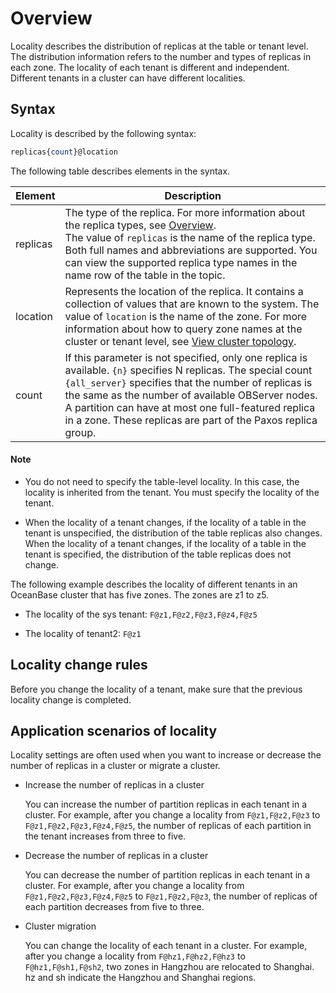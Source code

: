 # Overview

Locality describes the distribution of replicas at the table or tenant level. The distribution information refers to the number and types of replicas in each zone. The locality of each tenant is different and independent. Different tenants in a cluster can have different localities.

## Syntax

Locality is described by the following syntax:

```sql
replicas{count}@location
```

The following table describes elements in the syntax.

| **Element** | **Description** |
|----------|--------------------------------------------|
| replicas | The type of the replica. For more information about the replica types, see [Overview](../4.manage-replicas/1.replica-overview.md).   </br>The value of `replicas` is the name of the replica type. Both full names and abbreviations are supported. You can view the supported replica type names in the name row of the table in the topic.  |
| location | Represents the location of the replica. It contains a collection of values that are known to the system.   The value of `location` is the name of the zone. For more information about how to query zone names at the cluster or tenant level, see [View cluster topology](../../2.basic-database-management/1.manage-clusters/6.view-the-cluster-topology.md).  |
| count | If this parameter is not specified, only one replica is available. `{n}` specifies N replicas.  The special count `{all_server}` specifies that the number of replicas is the same as the number of available OBServer nodes. A partition can have at most one full-featured replica in a zone. These replicas are part of the Paxos replica group.  |

<main id="notice" type='explain'>
    <h4>Note</h4>
    <ul>
    <li>
    <p>You do not need to specify the table-level locality. In this case, the locality is inherited from the tenant. You must specify the locality of the tenant. </p>
    </li>
    <li>
    <p>When the locality of a tenant changes, if the locality of a table in the tenant is unspecified, the distribution of the table replicas also changes. When the locality of a tenant changes, if the locality of a table in the tenant is specified, the distribution of the table replicas does not change. </p>
    </li>
    </ul>
</main>

The following example describes the locality of different tenants in an OceanBase cluster that has five zones. The zones are z1 to z5.

* The locality of the sys tenant: `F@z1,F@z2,F@z3,F@z4,F@z5`

* The locality of tenant2: `F@z1`

## Locality change rules

Before you change the locality of a tenant, make sure that the previous locality change is completed.

## Application scenarios of locality

Locality settings are often used when you want to increase or decrease the number of replicas in a cluster or migrate a cluster.

* Increase the number of replicas in a cluster

   You can increase the number of partition replicas in each tenant in a cluster. For example, after you change a locality from `F@z1,F@z2,F@z3` to `F@z1,F@z2,F@z3,F@z4,F@z5`, the number of replicas of each partition in the tenant increases from three to five.

* Decrease the number of replicas in a cluster

   You can decrease the number of partition replicas in each tenant in a cluster. For example, after you change a locality from `F@z1,F@z2,F@z3,F@z4,F@z5` to `F@z1,F@z2,F@z3`, the number of replicas of each partition decreases from five to three.

* Cluster migration

   You can change the locality of each tenant in a cluster. For example, after you change a locality from `F@hz1,F@hz2,F@hz3` to `F@hz1,F@sh1,F@sh2`, two zones in Hangzhou are relocated to Shanghai. hz and sh indicate the Hangzhou and Shanghai regions.

